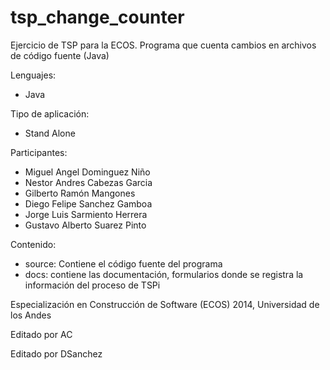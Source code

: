 tsp_change_counter
==================

Ejercicio de TSP para la ECOS.  Programa que cuenta cambios en archivos de código fuente (Java)

Lenguajes:

- Java

Tipo de aplicación:

- Stand Alone

Participantes:

- Miguel Angel Dominguez Niño
- Nestor Andres Cabezas Garcia
- Gilberto Ramón Mangones
- Diego Felipe Sanchez Gamboa
- Jorge Luis Sarmiento Herrera
- Gustavo Alberto Suarez Pinto

Contenido:

- source: Contiene el código fuente del programa
- docs: contiene las documentación, formularios donde se registra la información del proceso de TSPi

Especialización en Construcción de Software (ECOS) 2014, Universidad de los Andes

Editado por AC

Editado por DSanchez 

